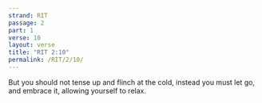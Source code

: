 ```yaml
---
strand: RIT
passage: 2
part: 1
verse: 10
layout: verse
title: "RIT 2:10"
permalink: /RIT/2/10/
---
```

But you should not tense up and flinch at the cold, instead you must let go, and embrace it, allowing yourself to relax.

